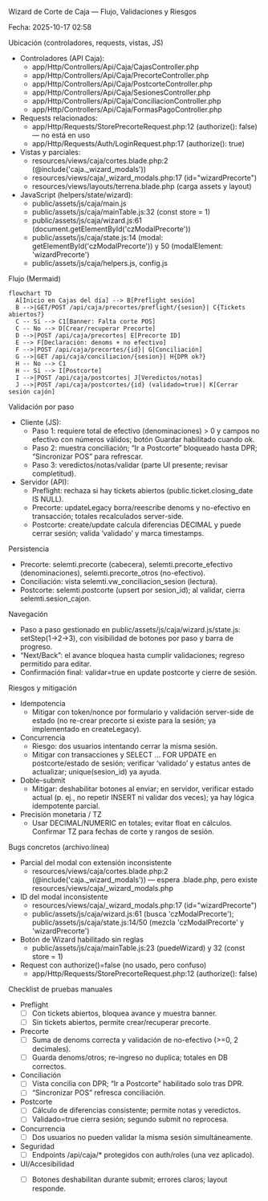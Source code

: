 Wizard de Corte de Caja — Flujo, Validaciones y Riesgos

Fecha: 2025-10-17 02:58

Ubicación (controladores, requests, vistas, JS)
- Controladores (API Caja):
  - app/Http/Controllers/Api/Caja/CajasController.php
  - app/Http/Controllers/Api/Caja/PrecorteController.php
  - app/Http/Controllers/Api/Caja/PostcorteController.php
  - app/Http/Controllers/Api/Caja/SesionesController.php
  - app/Http/Controllers/Api/Caja/ConciliacionController.php
  - app/Http/Controllers/Api/Caja/FormasPagoController.php
- Requests relacionados:
  - app/Http/Requests/StorePrecorteRequest.php:12 (authorize(): false) — no está en uso
  - app/Http/Requests/Auth/LoginRequest.php:17 (authorize(): true)
- Vistas y parciales:
  - resources/views/caja/cortes.blade.php:2 (@include('caja._wizard_modals'))
  - resources/views/caja/_wizard_modals.php:17 (id="wizardPrecorte")
  - resources/views/layouts/terrena.blade.php (carga assets y layout)
- JavaScript (helpers/state/wizard):
  - public/assets/js/caja/main.js
  - public/assets/js/caja/mainTable.js:32 (const store = 1)
  - public/assets/js/caja/wizard.js:61 (document.getElementById('czModalPrecorte'))
  - public/assets/js/caja/state.js:14 (modal: getElementById('czModalPrecorte')) y 50 (modalElement: 'wizardPrecorte')
  - public/assets/js/caja/helpers.js, config.js

Flujo (Mermaid)
```mermaid
flowchart TD
  A[Inicio en Cajas del día] --> B[Preflight sesión]
  B -->|GET/POST /api/caja/precortes/preflight/{sesion}| C{Tickets abiertos?}
  C -- Sí --> C1[Banner: Falta corte POS]
  C -- No --> D[Crear/recuperar Precorte]
  D -->|POST /api/caja/precortes| E[Precorte ID]
  E --> F[Declaración: denoms + no efectivo]
  F -->|POST /api/caja/precortes/{id}| G[Conciliación]
  G -->|GET /api/caja/conciliacion/{sesion}| H{DPR ok?}
  H -- No --> C1
  H -- Sí --> I[Postcorte]
  I -->|POST /api/caja/postcortes| J[Veredictos/notas]
  J -->|POST /api/caja/postcortes/{id} (validado=true)| K[Cerrar sesión cajón]
```

Validación por paso
- Cliente (JS):
  - Paso 1: requiere total de efectivo (denominaciones) > 0 y campos no efectivo con números válidos; botón Guardar habilitado cuando ok.
  - Paso 2: muestra conciliación; “Ir a Postcorte” bloqueado hasta DPR; “Sincronizar POS” para refrescar.
  - Paso 3: veredictos/notas/validar (parte UI presente; revisar completitud).
- Servidor (API):
  - Preflight: rechaza si hay tickets abiertos (public.ticket.closing_date IS NULL).
  - Precorte: updateLegacy borra/reescribe denoms y no-efectivo en transacción; totales recalculados server-side.
  - Postcorte: create/update calcula diferencias DECIMAL y puede cerrar sesión; valida ‘validado’ y marca timestamps.

Persistencia
- Precorte: selemti.precorte (cabecera), selemti.precorte_efectivo (denominaciones), selemti.precorte_otros (no-efectivo).
- Conciliación: vista selemti.vw_conciliacion_sesion (lectura).
- Postcorte: selemti.postcorte (upsert por sesion_id); al validar, cierra selemti.sesion_cajon.

Navegación
- Paso a paso gestionado en public/assets/js/caja/wizard.js/state.js: setStep(1→2→3), con visibilidad de botones por paso y barra de progreso.
- “Next/Back”: el avance bloquea hasta cumplir validaciones; regreso permitido para editar.
- Confirmación final: validar=true en update postcorte y cierre de sesión.

Riesgos y mitigación
- Idempotencia
  - Mitigar con token/nonce por formulario y validación server-side de estado (no re-crear precorte si existe para la sesión; ya implementado en createLegacy).
- Concurrencia
  - Riesgo: dos usuarios intentando cerrar la misma sesión.
  - Mitigar con transacciones y SELECT ... FOR UPDATE en postcorte/estado de sesión; verificar ‘validado’ y estatus antes de actualizar; unique(sesion_id) ya ayuda.
- Doble-submit
  - Mitigar: deshabilitar botones al enviar; en servidor, verificar estado actual (p. ej., no repetir INSERT ni validar dos veces); ya hay lógica idempotente parcial.
- Precisión monetaria / TZ
  - Usar DECIMAL/NUMERIC en totales; evitar float en cálculos. Confirmar TZ para fechas de corte y rangos de sesión.

Bugs concretos (archivo:línea)
- Parcial del modal con extensión inconsistente
  - resources/views/caja/cortes.blade.php:2 (@include('caja._wizard_modals')) — espera .blade.php, pero existe resources/views/caja/_wizard_modals.php
- ID del modal inconsistente
  - resources/views/caja/_wizard_modals.php:17 (id="wizardPrecorte")
  - public/assets/js/caja/wizard.js:61 (busca 'czModalPrecorte'); public/assets/js/caja/state.js:14/50 (mezcla 'czModalPrecorte' y 'wizardPrecorte')
- Botón de Wizard habilitado sin reglas
  - public/assets/js/caja/mainTable.js:23 (puedeWizard) y 32 (const store = 1)
- Request con authorize()=false (no usado, pero confuso)
  - app/Http/Requests/StorePrecorteRequest.php:12 (authorize(): false)

Checklist de pruebas manuales
- Preflight
  - [ ] Con tickets abiertos, bloquea avance y muestra banner.
  - [ ] Sin tickets abiertos, permite crear/recuperar precorte.
- Precorte
  - [ ] Suma de denoms correcta y validación de no-efectivo (>=0, 2 decimales).
  - [ ] Guarda denoms/otros; re-ingreso no duplica; totales en DB correctos.
- Conciliación
  - [ ] Vista concilia con DPR; “Ir a Postcorte” habilitado solo tras DPR.
  - [ ] “Sincronizar POS” refresca conciliación.
- Postcorte
  - [ ] Cálculo de diferencias consistente; permite notas y veredictos.
  - [ ] Validado=true cierra sesión; segundo submit no reprocesa.
- Concurrencia
  - [ ] Dos usuarios no pueden validar la misma sesión simultáneamente.
- Seguridad
  - [ ] Endpoints /api/caja/* protegidos con auth/roles (una vez aplicado).
- UI/Accesibilidad
  - [ ] Botones deshabilitan durante submit; errores claros; layout responde.

